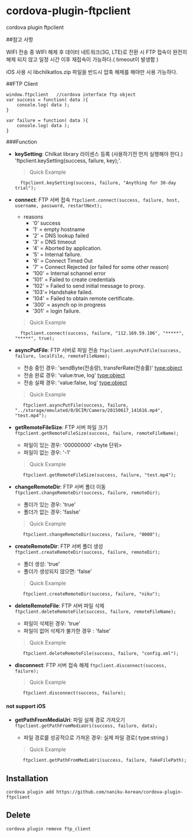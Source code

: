 # cordova-plugin-ftpclient
cordova plugin ftpclient

##참고 사항

WIFI 전송 중 WIFI 해제 후 데이터 네트워크(3G, LTE)로 전환 시 FTP 접속이 완전히 해제 되지 않고
일정 시간 이후 재접속이 가능하다.( timeout이 발생함 )

iOS 사용 시 libchilkatIos.zip 파일을 반드시 압축 해제를 해야만 사용 가능하다.

##FTP Client 
	
	window.ftpclient   //cordova interface ftp object
	var success = function( data ){
		console.log( data );
	}
	
	var failure = function( data ){
		console.log( data );
	}
	

###Function
- __keySetting__:  Chilkat library 라이센스 등록 (사용하기전 먼저 실행해야 한다.) 'ftpclient.keySetting(success, failure, key);'.
	>Quick Example
	
		ftpclient.keySetting(success, failure, "Anything for 30-day trial");

- __connect__: FTP 서버 접속 `ftpclient.connect(success, failure, host, username, password, restartNext);`
	-  reasons
		- '0' success
        - '1' = empty hostname
        - '2' = DNS lookup failed
        - '3' = DNS timeout
        - '4' = Aborted by application.
        - '5' = Internal failure.
        - '6' = Connect Timed Out
        - '7' = Connect Rejected (or failed for some other reason)        
        - '100' = Internal schannel error
        - '101' = Failed to create credentials
        - '102' = Failed to send initial message to proxy.
        - '103'= Handshake failed.
        - '104' = Failed to obtain remote certificate.
        - '300' = asynch op in progress
        - '301' = login failure.
		
	> Quick Example
	
		ftpclient.connect(success, failure, "112.169.59.106", "*****", "*****", true);

- __asyncPutFile__: FTP 서버로 파일 전송 `ftpclient.asyncPutFile(success, failure, localFile, remoteFileName);`
	-  전송 중인 경우: 'sendByte(전송량), transferRate(전송률)' <type:object>
	-  전송 완료 경우: 'value:true, log' <type:object>
	-  전송 실패 경우: 'value:false, log' <type:object>
	> Quick Example
	
		 ftpclient.asyncPutFile(success, failure, "../storage/emulated/0/DCIM/Camera/20150617_141616.mp4", "test.mp4");

- __getRemoteFileSize__: FTP 서버 파일 크기`ftpclient.getRemoteFileSize(success, failure, remoteFileName);`
	-	파일이 있는 경우: '00000000' <byte 단위>
	-	파일이 없는 경우: '-1'

	> Quick Example
	
		 ftpclient.getRemoteFileSize(success, failure, "test.mp4");

- __changeRemoteDir__: FTP 서버 폴더 이동 `ftpclient.changeRemoteDir(success, failure, remoteDir);` 
	-	폴더가 있는 경우:  'true'
	-	폴더가 없는 경우:  'faslse'

	> Quick Example
	
		 ftpclient.changeRemoteDir(success, failure, "0000");

- __createRemoteDir__: FTP 서버 폴더 생성 `ftpclient.createRemoteDir(success, failure, remoteDir);`
	-	폴더 생성: 'true'
	-	폴더가 생성되지 않으면: 'false'

	> Quick Example
	
		 ftpclient.createRemoteDir(success, failure, "niku");
	
- __deleteRemoteFile__: FTP 서버 파일 삭제 `ftpclient.deleteRemoteFile(success, failure, remoteFileName);`
	-	파일이 삭제된 경우: 'true'
	-	파일이 없어 삭제가 불가한 경우 : 'false'

	> Quick Example
	
		 ftpclient.deleteRemoteFile(success, failure, "config.xml");

- __disconnect__: FTP 서버 접속 해제 `ftpclient.disconnect(success, failure);`

	> Quick Example

		 ftpclient.disconnect(success, failure);

#### not support iOS
- __getPathFromMediaUri__: 파일 실제 경로 가져오기 `ftpclient.getPathFromMediaUri(success, failure, data);`
	-   파일 경로를 성공적으로 가져온 경우: 실제 파일 경로( type:string )


	> Quick Example

		 ftpclient.getPathFromMediaUri(success, failure, fakeFilePath);


## Installation

    cordova plugin add https://github.com/naniku-korean/cordova-plugin-ftpclient
	
	
## Delete
	
	cordova plugin remove ftp_client
	
